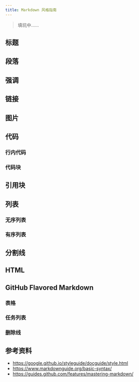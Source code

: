 ```yaml
---
title: Markdown 风格指南
---
```


> 填坑中……

## 标题

## 段落

## 强调

## 链接

## 图片

## 代码

### 行内代码

### 代码块

## 引用块

## 列表

### 无序列表

### 有序列表

## 分割线

## HTML

## GitHub Flavored Markdown

### 表格

### 任务列表

### 删除线

## 参考资料

- <https://google.github.io/styleguide/docguide/style.html>
- <https://www.markdownguide.org/basic-syntax/>
- <https://guides.github.com/features/mastering-markdown/>
